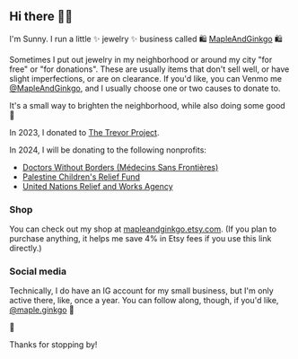 ## Hi there 👋🏼

I'm Sunny. I run a little ✨ jewelry ✨ business called 🛍️ [MapleAndGinkgo](https://mapleandginkgo.etsy.com) 🛍️

Sometimes I put out jewelry in my neighborhood or around my city "for free" or "for donations". These are usually items that don't sell well, or have slight imperfections, or are on clearance. If you'd like, you can Venmo me [@MapleAndGinkgo](https://account.venmo.com/u/MapleAndGinkgo), and I usually choose one or two causes to donate to.

It's a small way to brighten the neighborhood, while also doing some good 💚

In 2023, I donated to [The Trevor Project](https://www.thetrevorproject.org/).

In 2024, I will be donating to the following nonprofits:
- [Doctors Without Borders (Médecins Sans Frontières)](https://www.msf.org/)
- [Palestine Children's Relief Fund](https://www.pcrf.net/)
- [United Nations Relief and Works Agency](https://www.unrwa.org/)

### Shop
You can check out my shop at [mapleandginkgo.etsy.com](https://mapleandginkgo.etsy.com). (If you plan to purchase anything, it helps me save 4% in Etsy fees if you use this link directly.)

### Social media
Technically, I do have an IG account for my small business, but I'm only active there, like, once a year. You can follow along, though, if you'd like, [@maple.ginkgo](https://www.instagram.com/maple.ginkgo/) 🙂

💚

Thanks for stopping by!
